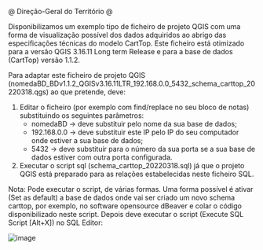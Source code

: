 @ Direção-Geral do Território @

Disponibilizamos um exemplo tipo de ficheiro de projeto QGIS com uma forma de visualização possível dos dados adquiridos 
ao abrigo das especificações técnicas do modelo CartTop.
Este ficheiro está otimizado para a versão QGIS 3.16.11 Long term Release e para a base de dados (CartTop) versão 1.1.2.

Para adaptar este ficheiro de projeto QGIS (nomedaBD_BDv1.1.2_QGISv3.16.11LTR_192.168.0.0_5432_schema_carttop_20220318.qgs) ao que pretende, deve:
1) Editar o ficheiro (por exemplo com find/replace no seu bloco de notas) substituindo os seguintes parâmetros: 
	- nomedaBD -> deve substituir pelo nome da sua base de dados;
	- 192.168.0.0 -> deve substituir este IP pelo IP do seu computador onde estiver a sua base de dados; 
	- 5432 -> deve substituir para o número da sua porta se a sua base de dados estiver com outra porta configurada. 
2) Executar o script sql (schema_carttop_20220318.sql) já que o projeto QGIS está preparado para as relações estabelecidas neste ficheiro SQL.

Nota: Pode executar o script, de várias formas. 
Uma forma possível é ativar (Set as default) a base de dados onde vai ser criado um novo schema carttop, por exemplo, no software opensource dBeaver e colar o código disponibilizado neste script. 
Depois deve executar o script (Execute SQL Script [Alt+X]) no SQL Editor:

![image](https://user-images.githubusercontent.com/46351849/168269963-c6351375-e0dc-44e5-b1d0-875fc66dd9ec.png)
